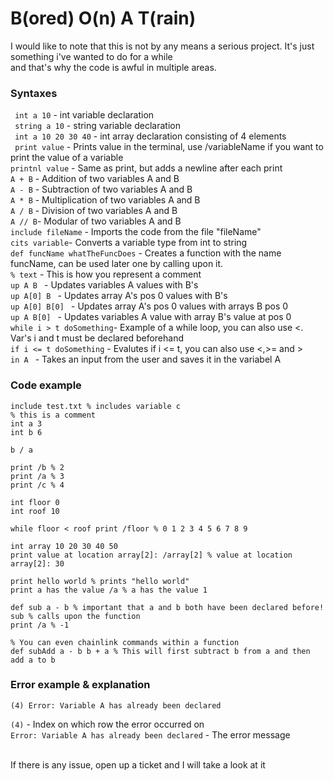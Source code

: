 # B(ored) O(n) A T(rain)

I would like to note that this is not by any means a serious project. It's just something i've wanted to do for a while</br>
and that's why the code is awful in multiple areas.

### Syntaxes ###
``` int a 10``` - int variable declaration</br>
``` string a 10``` - string variable declaration</br>
``` int a 10 20 30 40``` - int array declaration consisting of 4 elements</br>
``` print value``` - Prints value in the terminal, use /variableName if you want to print the value of a variable</br>
``` printnl value ``` - Same as print, but adds a newline after each print</br>
```A + B``` - Addition of two variables A and B</br>
```A - B``` - Subtraction of two variables A and B</br>
```A * B```  - Multiplication of two variables A and B</br>
```A / B``` - Division of two variables A and B</br>
```A // B```- Modular of two variables A and B</br>
```include fileName``` - Imports the code from the file "fileName"</br>
```cits variable```- Converts a variable type from int to string</br>
```def funcName whatTheFuncDoes``` - Creates a function with the name funcName, can be used later one by calling upon it.
</br>
``` % text ``` - This is how you represent a comment </br>
```up A B ``` - Updates variables A values with B's</br>
```up A[0] B ``` - Updates array A's pos 0 values with B's</br>
```up A[0] B[0] ``` - Updates array A's pos 0 values with arrays B pos 0</br>
```up A B[0] ``` - Updates variables A value with array B's value at pos 0</br>
```while i > t doSomething```- Example of a while loop, you can also use <. Var's i and t must be declared beforehand </br>
```if i <= t doSomething``` - Evalutes if i <= t, you can also use <,>= and > </br>
```in A ``` - Takes an input from the user and saves it in the variabel A </br>

### Code example ###
```
include test.txt % includes variable c
% this is a comment
int a 3
int b 6

b / a

print /b % 2
print /a % 3
print /c % 4

int floor 0
int roof 10

while floor < roof print /floor % 0 1 2 3 4 5 6 7 8 9

int array 10 20 30 40 50
print value at location array[2]: /array[2] % value at location array[2]: 30

print hello world % prints "hello world"
print a has the value /a % a has the value 1

def sub a - b % important that a and b both have been declared before!
sub % calls upon the function
print /a % -1

% You can even chainlink commands within a function
def subAdd a - b b + a % This will first subtract b from a and then add a to b
```
### Error example & explanation ###
```
(4) Error: Variable A has already been declared
```
```(4)``` - Index on which row the error occurred on</br>
```Error: Variable A has already been declared``` - The error message

</br>If there is any issue, open up a ticket and I will take a look at it

